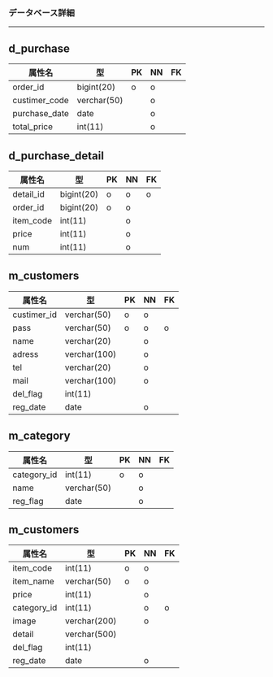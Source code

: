 ### データベース詳細
---

## d_purchase

|属性名        |型         |PK  |NN |FK |
|---          |---        |--- |---|---|
|order_id     |bigint(20) |o   |o  |   |
|custimer_code|verchar(50)|    |o  |   |
|purchase_date|date       |    |o  |   |
|total_price  |int(11)    |    |o  |   |

## d_purchase_detail

|属性名        |型         |PK  |NN |FK |
|---          |---        |--- |---|---|
|detail_id    |bigint(20) |o   |o  |o  |
|order_id     |bigint(20) |o   |o  |   |
|item_code    |int(11)    |    |o  |   |
|price        |int(11)    |    |o  |   |
|num          |int(11)    |    |o  |   |

## m_customers

|属性名        |型          |PK  |NN |FK |
|---          |---         |--- |---|---|
|custimer_id  |verchar(50) |o   |o  |   |
|pass         |verchar(50) |o   |o  |o  |
|name         |verchar(20) |    |o  |   |
|adress       |verchar(100)|    |o  |   |
|tel          |verchar(20) |    |o  |   |
|mail         |verchar(100)|    |o  |   |
|del_flag     |int(11)     |    |   |   |
|reg_date     |date        |    |o  |   |


## m_category

|属性名        |型         |PK  |NN |FK |
|---          |---        |--- |---|---|
|category_id  |int(11)    |o   |o  |   |
|name         |verchar(50)|    |o  |   |
|reg_flag     |date       |    |o  |   |

## m_customers

|属性名        |型          |PK  |NN |FK |
|---          |---         |--- |---|---|
|item_code    |int(11)     |o   |o  |   |
|item_name    |verchar(50) |o   |o  |   |
|price        |int(11)     |    |o  |   |
|category_id  |int(11)     |    |o  |o  |
|image        |verchar(200)|    |o  |   |
|detail       |verchar(500)|    |   |   |
|del_flag     |int(11)     |    |   |   |
|reg_date     |date        |    |o  |   |
